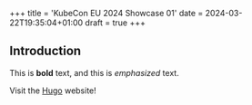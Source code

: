 +++
title = 'KubeCon EU 2024 Showcase 01'
date = 2024-03-22T19:35:04+01:00
draft = true
+++

## Introduction

This is **bold** text, and this is *emphasized* text.

Visit the [Hugo](https://gohugo.io) website!

